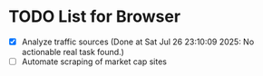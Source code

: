 # TODO List for Browser

- [x] Analyze traffic sources  (Done at Sat Jul 26 23:10:09 2025: No actionable real task found.)
- [ ] Automate scraping of market cap sites
